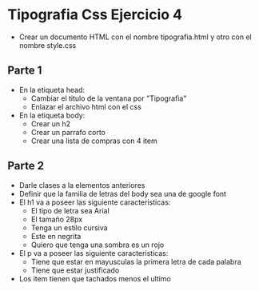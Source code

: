 # Tipografia Css Ejercicio 4

* Crear un documento HTML con el nombre tipografia.html y otro con el nombre style.css

## Parte 1 

* En la etiqueta head:
    * Cambiar el titulo de la ventana por "Tipografia"
    * Enlazar el archivo html con el css
* En la etiqueta body:
    * Crear un h2
    * Crear un parrafo corto 
    * Crear una lista de compras con 4 item

## Parte 2

* Darle clases a la elementos anteriores
* Definir que la familia de letras del body sea una de google font
* El h1 va a poseer las siguiente caracteristicas:
    * El tipo de letra sea Arial
    * El tamaño 28px
    * Tenga un estilo cursiva
    * Este en negrita
    * Quiero que tenga una sombra es un rojo
* El p va a poseer las siguiente caracteristicas:
    * Tiene que estar en mayusculas la primera letra de cada palabra
    * Tiene que estar justificado
* Los item tienen que tachados menos el ultimo


